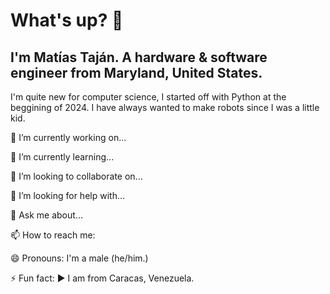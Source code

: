 # What's up? 👋

## I'm Matías Taján. A hardware & software engineer from Maryland, United States.

I'm quite new for computer science, I started off with Python at the beggining of 2024.
I have always wanted to make robots since I was a little kid.

🔭 I’m currently working on...

🌱 I’m currently learning...

👯 I’m looking to collaborate on...

🤔 I’m looking for help with...

💬 Ask me about...

📫 How to reach me:

😄 Pronouns:
I'm a male (he/him.)

⚡ Fun fact:
► I am from Caracas, Venezuela.
